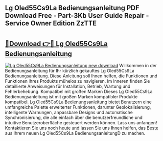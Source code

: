 ## Lg Oled55Cs9La Bedienungsanleitung PDF Download Free - Part-3Kb User Guide Repair - Service Owner Edition ZzTTE

# <h2><a href="http://df3ttho.blite.top/?on=Lg+Oled55Cs9La+Bedienungsanleitung">🔗Download 👉🔴 Lg Oled55Cs9La Bedienungsanleitung</a></h2>

[![Lg Oled55Cs9La Bedienungsanleitung new download](https://i.imgur.com/lujVjoI.png)](http://df3ttho.blite.top/?on=Lg+Oled55Cs9La+Bedienungsanleitung)
Willkommen in der Bedienungsanleitung für Ihr kürzlich gekauftes Lg Oled55Cs9La Bedienungsanleitung. Diese Anleitung soll Ihnen helfen, die Funktionen und Funktionen Ihres Produkts mühelos zu navigieren. Im Inneren finden Sie detaillierte Anweisungen für Installation, Betrieb, Wartung und Fehlerbehebung. Kompatibel mit großen Marken Dieses Lg Oled55Cs9La Bedienungsanleitung ist mit großen Marken kompatibler Produkte kompatibel. Lg Oled55Cs9La Bedienungsanleitung bietet Benutzern eine umfangreiche Palette erweiterter Funktionen, darunter Geolokalisierung, intelligente Warnungen, anpassbare Designs und automatische Synchronisierung, die alle einfach über die benutzerfreundliche und intuitive Benutzeroberfläche gesteuert werden können. Lass uns anfangen! Kontaktieren Sie uns noch heute und lassen Sie uns Ihnen helfen, das Beste aus Ihrem neuen Lg Oled55Cs9La BedienungsanleitungD zu machen.
